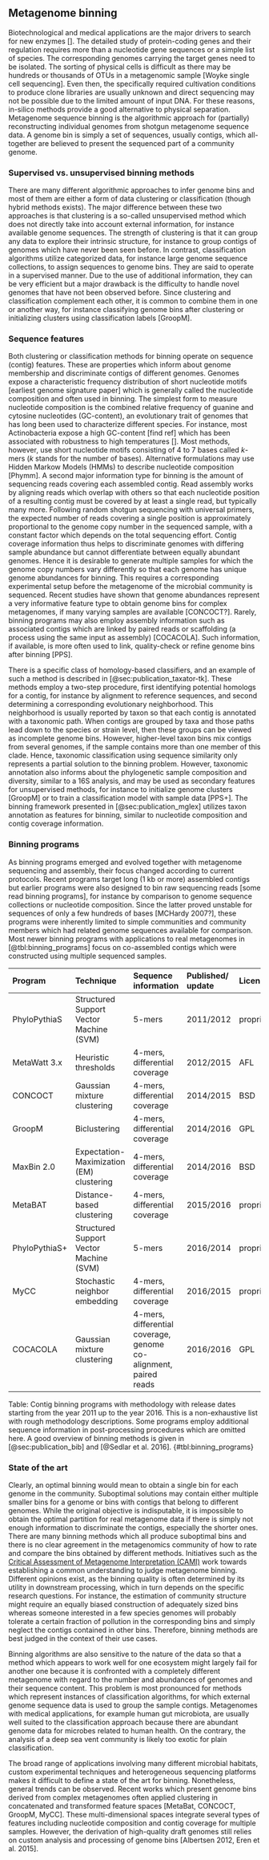 ## Metagenome binning

Biotechnological and medical applications are the major drivers to search for new enzymes []. The detailed study of protein-coding genes and their regulation requires more than a nucleotide gene sequences or a simple list of species. The corresponding genomes carrying the target genes need to be isolated. The sorting of physical cells is difficult as there may be hundreds or thousands of OTUs in a metagenomic sample [Woyke single cell sequencing]. Even then, the specifically required cultivation conditions to produce clone libraries are usually unknown and direct sequencing may not be possible due to the limited amount of input DNA. For these reasons, in-silico methods provide a good alternative to physical separation. Metagenome sequence binning is the algorithmic approach for (partially) reconstructing individual genomes from shotgun metagenome sequence data. A genome bin is simply a set of sequences, usually contigs, which all-together are believed to present the sequenced part of a community genome.

### Supervised vs. unsupervised binning methods

There are many different algorithmic approaches to infer genome bins and most of them are either a form of data clustering or classification (though hybrid methods exists). The major difference between these two approaches is that clustering is a so-called unsupervised method which does not directly take into account external information, for instance available genome sequences. The strength of clustering is that it can group any data to explore their intrinsic structure, for instance to group contigs of genomes which have never been seen before. In contrast, classification algorithms utilize categorized data, for instance large genome sequence collections, to assign sequences to genome bins. They are said to operate in a supervised manner. Due to the use of additional information, they can be very efficient but a major drawback is the difficulty to handle novel genomes that have not been observed before. Since clustering and classification complement each other, it is common to combine them in one or another way, for instance classifying genome bins after clustering or initializing clusters using classification labels [GroopM].

### Sequence features

Both clustering or classification methods for binning operate on sequence (contig) features. These are properties which inform about genome membership and discriminate contigs of different genomes. Genomes expose a characteristic frequency distribution of short nucleotide motifs [earliest genome signature paper] which is generally called the nucleotide composition and often used in binning. The simplest form to measure nucleotide composition is the combined relative frequency of guanine and cytosine nucleotides (GC-content), an evolutionary trait of genomes that has long been used to characterize different species. For instance, most Actinobacteria expose a high GC-content [find ref] which has been associated with robustness to high temperatures []. Most methods, however, use short nucleotide motifs consisting of 4 to 7 bases called $k$-mers ($k$ stands for the number of bases). Alternative formulations may use Hidden Markow Models (HMMs) to describe nucleotide composition [Phymm]. A second major information type for binning is the amount of sequencing reads covering each assembled contig. Read assembly works by aligning reads which overlap with others so that each nucleotide position of a resulting contig must be covered by at least a single read, but typically many more. Following random shotgun sequencing with universal primers, the expected number of reads covering a single position is approximately proportional to the genome copy number in the sequenced sample, with a constant factor which depends on the total sequencing effort. Contig coverage information thus helps to discriminate genomes with differing sample abundance but cannot differentiate between equally abundant genomes. Hence it is desirable to generate multiple samples for which the genome copy numbers vary differently so that each genome has unique genome abundances for binning. This requires a corresponding experimental setup before the metagenome of the microbial community is sequenced. Recent studies have shown that genome abundances represent a very informative feature type to obtain genome bins for complex metagenomes, if many varying samples are available [CONCOCT?]. Rarely, binning programs may also employ assembly information such as associated contigs which are linked by paired reads or scaffolding (a process using the same input as assembly) [COCACOLA]. Such information, if available, is more often used to link, quality-check or refine genome bins after binning [PPS].

There is a specific class of homology-based classifiers, and an example of such a method is described in [@sec:publication_taxator-tk]. These methods employ a two-step procedure, first identifying potential homologs for a contig, for instance by alignment to reference sequences, and second determining a corresponding evolutionary neighborhood. This neighborhood is usually reported by taxon so that each contig is annotated with a taxonomic path. When contigs are grouped by taxa and those paths lead down to the species or strain level, then these groups can be viewed as incomplete genome bins. However, higher-level taxon bins mix contigs from several genomes, if the sample contains more than one member of this clade. Hence, taxonomic classification using sequence similarity only represents a partial solution to the binning problem. However, taxonomic annotation also informs about the phylogenetic sample composition and diversity, similar to a 16S analysis, and may be used as secondary features for unsupervised methods, for instance to initialize genome clusters [GroopM] or to train a classification model with sample data [PPS+]. The binning framework presented in [@sec:publication_mglex] utilizes taxon annotation as features for binning, similar to nucleotide composition and contig coverage information.

### Binning programs

As binning programs emerged and evolved together with metagenome sequencing and assembly, their focus changed according to current protocols. Recent programs target long (1 kb or more) assembled contigs but earlier programs were also designed to bin raw sequencing reads [some read binning programs], for instance by comparison to genome sequence collections or nucleotide composition. Since the latter proved unstable for sequences of only a few hundreds of bases [MCHardy 2007?], these programs were inherently limited to simple communities and community members which had related genome sequences available for comparison. Most newer binning programs with applications to real metagenomes in [@tbl:binning_programs] focus on co-assembled contigs which were constructed using multiple sequenced samples.

| Program | Technique | Sequence information | Published/ update | License |
| :--------------- | :-------------------- | :------------------------- | :--------- | :---------- |
| PhyloPythiaS | Structured Support Vector Machine (SVM) | 5-mers | 2011/2012 | proprietary |
| MetaWatt 3.x | Heuristic thresholds | 4-mers, differential coverage | 2012/2015 | AFL |
| CONCOCT | Gaussian mixture clustering | 4-mers, differential coverage | 2014/2015 | BSD |
| GroopM | Biclustering | 4-mers, differential coverage | 2014/2016 | GPL |
| MaxBin 2.0 | Expectation-Maximization (EM) clustering | 4-mers, differential coverage | 2014/2016 | BSD |
| MetaBAT | Distance-based clustering | 4-mers, differential coverage | 2015/2016 | proprietary |
| PhyloPythiaS+ | Structured Support Vector Machine (SVM) | 5-mers | 2016/2014 | proprietary |
| MyCC | Stochastic neighbor embedding | 4-mers, differential coverage | 2016/2015 | proprietary |
| COCACOLA | Gaussian mixture clustering | 4-mers, differential coverage, genome co-alignment, paired reads | 2016/2016 | GPL |

Table: Contig binning programs with methodology with release dates starting from the year 2011 up to the year 2016. This is a non-exhaustive list with rough methodology descriptions. Some programs employ additional sequence information in post-processing procedures which are omitted here. A good overview of binning methods is given in [@sec:publication_bib] and [@Sedlar et al. 2016]. {#tbl:binning_programs}

### State of the art

Clearly, an optimal binning would mean to obtain a single bin for each genome in the community. Suboptimal solutions may contain either multiple smaller bins for a genome or bins with contigs that belong to different genomes. While the original objective is indisputable, it is impossible to obtain the optimal partition for real metagenome data if there is simply not enough information to discriminate the contigs, especially the shorter ones. There are many binning methods which all produce suboptimal bins and there is no clear agreement in the metagenomics community of how to rate and compare the bins obtained by different methods. Initiatives such as the [Critical Assessment of Metagenome Interpretation (CAMI)](http://cami-challenge.org/) work towards establishing a common understanding to judge metagenome binning. Different opinions exist, as the binning quality is often determined by its utility in downstream processing, which in turn depends on the specific research questions. For instance, the estimation of community structure might require an equally biased construction of adequately sized bins whereas someone interested in a few species genomes will probably tolerate a certain fraction of pollution in the corresponding bins and simply neglect the contigs contained in other bins. Therefore, binning methods are best judged in the context of their use cases.

Binning algorithms are also sensitive to the nature of the data so that a method which appears to work well for one ecosystem might largely fail for another one because it is confronted with a completely different metagenome with regard to the number and abundances of genomes and their sequence content. This problem is most pronounced for methods which represent instances of classification algorithms, for which external genome sequence data is used to group the sample contigs. Metagenomes with medical applications, for example human gut microbiota, are usually well suited to the classification approach because there are abundant genome data for microbes related to human health. On the contrary, the analysis of a deep sea vent community is likely too exotic for plain classification.

The broad range of applications involving many different microbial habitats, custom experimental techniques and heterogeneous sequencing platforms makes it difficult to define a state of the art for binning. Nonetheless, general trends can be observed. Recent works which present genome bins derived from complex metagenomes often applied clustering in concatenated and transformed feature spaces [MetaBat, CONCOCT, GroopM, MyCC]. These multi-dimensional spaces integrate several types of features including nucleotide composition and contig coverage for multiple samples. However, the derivation of high-quality draft genomes still relies on custom analysis and processing of genome bins [Albertsen 2012, Eren et al. 2015].
